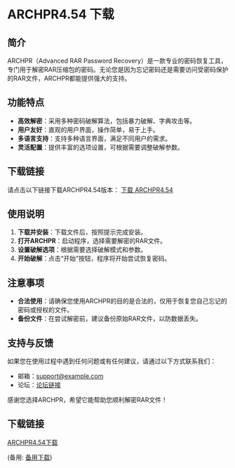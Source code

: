 # ARCHPR4.54 下载

## 简介
ARCHPR（Advanced RAR Password Recovery）是一款专业的密码恢复工具，专门用于解密RAR压缩包的密码。无论您是因为忘记密码还是需要访问受密码保护的RAR文件，ARCHPR都能提供强大的支持。

## 功能特点
- **高效解密**：采用多种密码破解算法，包括暴力破解、字典攻击等。
- **用户友好**：直观的用户界面，操作简单，易于上手。
- **多语言支持**：支持多种语言界面，满足不同用户的需求。
- **灵活配置**：提供丰富的选项设置，可根据需要调整破解参数。

## 下载链接
请点击以下链接下载ARCHPR4.54版本：
[下载 ARCHPR4.54](链接地址)

## 使用说明
1. **下载并安装**：下载文件后，按照提示完成安装。
2. **打开ARCHPR**：启动程序，选择需要解密的RAR文件。
3. **设置破解选项**：根据需要选择破解模式和参数。
4. **开始破解**：点击“开始”按钮，程序将开始尝试恢复密码。

## 注意事项
- **合法使用**：请确保您使用ARCHPR的目的是合法的，仅用于恢复您自己忘记的密码或授权的文件。
- **备份文件**：在尝试解密前，建议备份原始RAR文件，以防数据丢失。

## 支持与反馈
如果您在使用过程中遇到任何问题或有任何建议，请通过以下方式联系我们：
- 邮箱：support@example.com
- 论坛：[论坛链接](论坛地址)

感谢您选择ARCHPR，希望它能帮助您顺利解密RAR文件！

## 下载链接
[ARCHPR4.54下载](https://pan.quark.cn/s/8a3dadd13b1f) 

(备用: [备用下载](https://pan.baidu.com/s/1VVZTaP47xA5flxGTfCENCw?pwd=1234))
